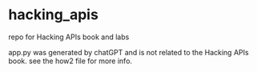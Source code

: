 # hacking_apis
repo for Hacking APIs book and labs

app.py was generated by chatGPT and is not related to the Hacking APIs book.
see the how2 file for more info.
